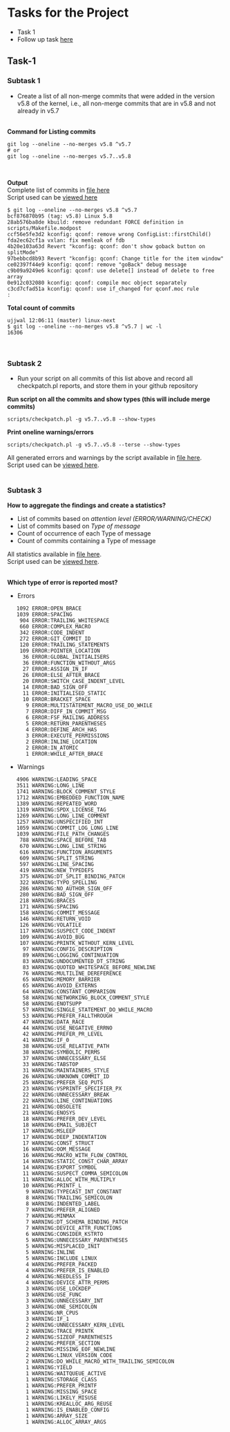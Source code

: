 # Tasks for the Project
* Task 1
* Follow up task [here](tasks.md)

## Task-1

### Subtask 1
* Create a list of all non-merge commits that were added in the version v5.8 of the kernel, i.e., all non-merge commits that are in v5.8 and not already in v5.7<br><br>

**Command for Listing commits**<br>
```
git log --oneline --no-merges v5.8 ^v5.7
# or
git log --oneline --no-merges v5.7..v5.8
```
<br>

**Output**<br>
Complete list of commits in [file here](workingdir/commit_list_in5.8_and_not5.7)<br>
Script used can be [viewed here](populate.sh#L9)
```
$ git log --oneline --no-merges v5.8 ^v5.7
bcf876870b95 (tag: v5.8) Linux 5.8
28ab576ba8de kbuild: remove redundant FORCE definition in scripts/Makefile.modpost
ccf56e5fe3d2 kconfig: qconf: remove wrong ConfigList::firstChild()
fda2ec62cf1a vxlan: fix memleak of fdb
4b20e103a63d Revert "kconfig: qconf: don't show goback button on splitMode"
97bebbcd8b93 Revert "kconfig: qconf: Change title for the item window"
ce02397f44e9 kconfig: qconf: remove "goBack" debug message
c9b09a9249e6 kconfig: qconf: use delete[] instead of delete to free array
0e912c032080 kconfig: qconf: compile moc object separately
c3cd7cfad51a kconfig: qconf: use if_changed for qconf.moc rule
:
```
**Total count of commits**
```
ujjwal 12:06:11 (master) linux-next 
$ git log --oneline --no-merges v5.8 ^v5.7 | wc -l
16306
```
<br>

### Subtask 2
* Run your script on all commits of this list above and record all checkpatch.pl reports, and store them in your github repository

**Run script on all the commits and show types (this will include merge commits)**
```
scripts/checkpatch.pl -g v5.7..v5.8 --show-types
```

**Print oneline warnings/errors**
```
scripts/checkpatch.pl -g v5.7..v5.8 --terse --show-types
```
All generated errors and warnings by the script available in [file here](workingdir/checkpatch_result).<br>
Script used can be [viewed here](populate.sh#L27).
<br><br>
### Subtask 3
**How to aggregate the findings and create a statistics?**
* List of commits based on *attention level (ERROR/WARNING/CHECK)*
* List of commits based on *Type of message*
* Count of occurrence of each Type of message
* Count of commits containing a Type of message

All statistics available in [file here](workingdir/stats).<br>
Script used can be [viewed here](populate.sh#L119).
<br><br>

**Which type of error is reported most?**
* Errors
```
   1092 ERROR:OPEN_BRACE
   1039 ERROR:SPACING
    904 ERROR:TRAILING_WHITESPACE
    660 ERROR:COMPLEX_MACRO
    342 ERROR:CODE_INDENT
    272 ERROR:GIT_COMMIT_ID
    120 ERROR:TRAILING_STATEMENTS
    109 ERROR:POINTER_LOCATION
     36 ERROR:GLOBAL_INITIALISERS
     36 ERROR:FUNCTION_WITHOUT_ARGS
     27 ERROR:ASSIGN_IN_IF
     26 ERROR:ELSE_AFTER_BRACE
     20 ERROR:SWITCH_CASE_INDENT_LEVEL
     14 ERROR:BAD_SIGN_OFF
     11 ERROR:INITIALISED_STATIC
     10 ERROR:BRACKET_SPACE
      9 ERROR:MULTISTATEMENT_MACRO_USE_DO_WHILE
      7 ERROR:DIFF_IN_COMMIT_MSG
      6 ERROR:FSF_MAILING_ADDRESS
      5 ERROR:RETURN_PARENTHESES
      4 ERROR:DEFINE_ARCH_HAS
      3 ERROR:EXECUTE_PERMISSIONS
      2 ERROR:INLINE_LOCATION
      2 ERROR:IN_ATOMIC
      1 ERROR:WHILE_AFTER_BRACE
```
* Warnings
```
   4906 WARNING:LEADING_SPACE
   3511 WARNING:LONG_LINE
   1741 WARNING:BLOCK_COMMENT_STYLE
   1712 WARNING:EMBEDDED_FUNCTION_NAME
   1389 WARNING:REPEATED_WORD
   1319 WARNING:SPDX_LICENSE_TAG
   1269 WARNING:LONG_LINE_COMMENT
   1257 WARNING:UNSPECIFIED_INT
   1059 WARNING:COMMIT_LOG_LONG_LINE
   1039 WARNING:FILE_PATH_CHANGES
    788 WARNING:SPACE_BEFORE_TAB
    670 WARNING:LONG_LINE_STRING
    616 WARNING:FUNCTION_ARGUMENTS
    609 WARNING:SPLIT_STRING
    597 WARNING:LINE_SPACING
    419 WARNING:NEW_TYPEDEFS
    375 WARNING:DT_SPLIT_BINDING_PATCH
    322 WARNING:TYPO_SPELLING
    286 WARNING:NO_AUTHOR_SIGN_OFF
    280 WARNING:BAD_SIGN_OFF
    218 WARNING:BRACES
    171 WARNING:SPACING
    158 WARNING:COMMIT_MESSAGE
    146 WARNING:RETURN_VOID
    126 WARNING:VOLATILE
    117 WARNING:SUSPECT_CODE_INDENT
    109 WARNING:AVOID_BUG
    107 WARNING:PRINTK_WITHOUT_KERN_LEVEL
     97 WARNING:CONFIG_DESCRIPTION
     89 WARNING:LOGGING_CONTINUATION
     83 WARNING:UNDOCUMENTED_DT_STRING
     83 WARNING:QUOTED_WHITESPACE_BEFORE_NEWLINE
     76 WARNING:MULTILINE_DEREFERENCE
     65 WARNING:MEMORY_BARRIER
     65 WARNING:AVOID_EXTERNS
     64 WARNING:CONSTANT_COMPARISON
     58 WARNING:NETWORKING_BLOCK_COMMENT_STYLE
     58 WARNING:ENOTSUPP
     57 WARNING:SINGLE_STATEMENT_DO_WHILE_MACRO
     53 WARNING:PREFER_FALLTHROUGH
     47 WARNING:DATA_RACE
     44 WARNING:USE_NEGATIVE_ERRNO
     42 WARNING:PREFER_PR_LEVEL
     41 WARNING:IF_0
     38 WARNING:USE_RELATIVE_PATH
     38 WARNING:SYMBOLIC_PERMS
     37 WARNING:UNNECESSARY_ELSE
     33 WARNING:TABSTOP
     31 WARNING:MAINTAINERS_STYLE
     26 WARNING:UNKNOWN_COMMIT_ID
     25 WARNING:PREFER_SEQ_PUTS
     23 WARNING:VSPRINTF_SPECIFIER_PX
     22 WARNING:UNNECESSARY_BREAK
     22 WARNING:LINE_CONTINUATIONS
     21 WARNING:OBSOLETE
     21 WARNING:ENOSYS
     18 WARNING:PREFER_DEV_LEVEL
     18 WARNING:EMAIL_SUBJECT
     17 WARNING:MSLEEP
     17 WARNING:DEEP_INDENTATION
     17 WARNING:CONST_STRUCT
     16 WARNING:OOM_MESSAGE
     16 WARNING:MACRO_WITH_FLOW_CONTROL
     14 WARNING:STATIC_CONST_CHAR_ARRAY
     14 WARNING:EXPORT_SYMBOL
     11 WARNING:SUSPECT_COMMA_SEMICOLON
     11 WARNING:ALLOC_WITH_MULTIPLY
     10 WARNING:PRINTF_L
      9 WARNING:TYPECAST_INT_CONSTANT
      8 WARNING:TRAILING_SEMICOLON
      8 WARNING:INDENTED_LABEL
      7 WARNING:PREFER_ALIGNED
      7 WARNING:MINMAX
      7 WARNING:DT_SCHEMA_BINDING_PATCH
      7 WARNING:DEVICE_ATTR_FUNCTIONS
      6 WARNING:CONSIDER_KSTRTO
      5 WARNING:UNNECESSARY_PARENTHESES
      5 WARNING:MISPLACED_INIT
      5 WARNING:INLINE
      5 WARNING:INCLUDE_LINUX
      4 WARNING:PREFER_PACKED
      4 WARNING:PREFER_IS_ENABLED
      4 WARNING:NEEDLESS_IF
      4 WARNING:DEVICE_ATTR_PERMS
      3 WARNING:USE_LOCKDEP
      3 WARNING:USE_FUNC
      3 WARNING:UNNECESSARY_INT
      3 WARNING:ONE_SEMICOLON
      3 WARNING:NR_CPUS
      3 WARNING:IF_1
      2 WARNING:UNNECESSARY_KERN_LEVEL
      2 WARNING:TRACE_PRINTK
      2 WARNING:SIZEOF_PARENTHESIS
      2 WARNING:PREFER_SECTION
      2 WARNING:MISSING_EOF_NEWLINE
      2 WARNING:LINUX_VERSION_CODE
      2 WARNING:DO_WHILE_MACRO_WITH_TRAILING_SEMICOLON
      1 WARNING:YIELD
      1 WARNING:WAITQUEUE_ACTIVE
      1 WARNING:STORAGE_CLASS
      1 WARNING:PREFER_PRINTF
      1 WARNING:MISSING_SPACE
      1 WARNING:LIKELY_MISUSE
      1 WARNING:KREALLOC_ARG_REUSE
      1 WARNING:IS_ENABLED_CONFIG
      1 WARNING:ARRAY_SIZE
      1 WARNING:ALLOC_ARRAY_ARGS
```
